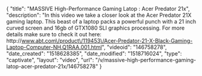{
    "title": "MASSIVE High-Performance Gaming Latop : Acer Predator 21x",
    "description": "In this video we take a closer look at the Acer Predator 21X gaming laptop.  This beast of a laptop packs a powerful punch with a 21 inch curved screen and 16gb of GTX1080 SLI graphics processing.  For more details make sure to check it out here: http:\/\/www.abt.com\/product\/119453\/Acer-Predator-21-X-Black-Gaming-Laptop-Computer-NH.Q1RAA.001.html",
    "videoid": "146758278",
    "date_created": "1518628385",
    "date_modified": "1518716024",
    "type": "captivate",
    "layout": "video",
    "url": "\/v\/massive-high-performance-gaming-latop-acer-predator-21x\/146758278"
}